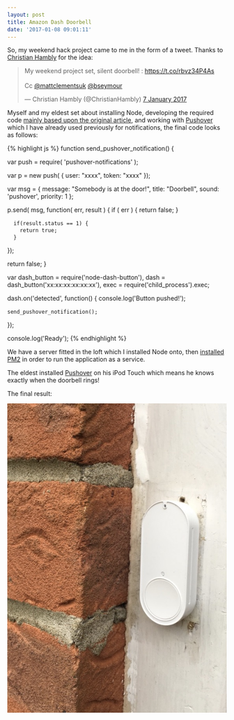 ```yaml
---
layout: post
title: Amazon Dash Doorbell
date: '2017-01-08 09:01:11'
---
```


So, my weekend hack project came to me in the form of a tweet. Thanks to [Christian Hambly](http://freelancegeek.co.uk) for the idea:

<blockquote class="twitter-tweet" data-cards="hidden" data-lang="en-gb"><p lang="en" dir="ltr">My weekend project set, silent doorbell! : <a href="https://t.co/rbvz34P4As">https://t.co/rbvz34P4As</a><br><br>Cc <a href="https://twitter.com/mattclementsuk">@mattclementsuk</a> <a href="https://twitter.com/bseymour">@bseymour</a></p>&mdash; Christian Hambly (@ChristianHambly) <a href="https://twitter.com/ChristianHambly/status/817626090919301120">7 January 2017</a></blockquote> <script async src="//platform.twitter.com/widgets.js" charset="utf-8"></script>

Myself and my eldest set about installing Node, developing the required code [mainly based upon the original article](https://github.com/initialstate/silent-doorbell/wiki), and working with [Pushover](https://pushover.net) which I have already used previously for notifications, the final code looks as follows:

{% highlight js %}
function send_pushover_notification() {

  var push = require( 'pushover-notifications' );

  var p = new push( {
      user: "xxxx",
      token: "xxxx"
  });

  var msg = {
      message: "Somebody is at the door!",
      title: "Doorbell",
      sound: 'pushover',
      priority: 1
  };

  p.send( msg, function( err, result ) {
      if ( err ) {
          return false;
      }

      if(result.status == 1) {
        return true;
      }
  });

  return false;
}

var dash_button = require('node-dash-button'),
    dash = dash_button('xx:xx:xx:xx:xx:xx'),
    exec = require('child_process').exec;

dash.on('detected', function() {
    console.log('Button pushed!');

    send_pushover_notification();
});


console.log('Ready');
{% endhighlight %}

We have a server fitted in the loft which I installed Node onto, then [installed PM2](https://www.digitalocean.com/community/tutorials/how-to-set-up-a-node-js-application-for-production-on-ubuntu-14-04#install-pm2) in order to run the application as a service.

The eldest installed [Pushover](https://pushover.net) on his iPod Touch which means he knows exactly when the doorbell rings!

The final result:

![Doorbell](/assets/img/2017/01/doorbell.jpg)